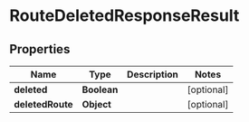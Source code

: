 # RouteDeletedResponseResult

## Properties
Name | Type | Description | Notes
------------ | ------------- | ------------- | -------------
**deleted** | **Boolean** |  |  [optional]
**deletedRoute** | **Object** |  |  [optional]
